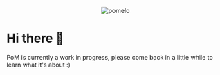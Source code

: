 <div style="text-align: center;">

![pomelo](https://user-images.githubusercontent.com/10872477/202462509-cdba9b2c-5b9e-4970-a63a-190f3d2530a7.png)

</div>

# Hi there 👋

PoM is currently a work in progress, please come back in a little while to learn what it's about :)
